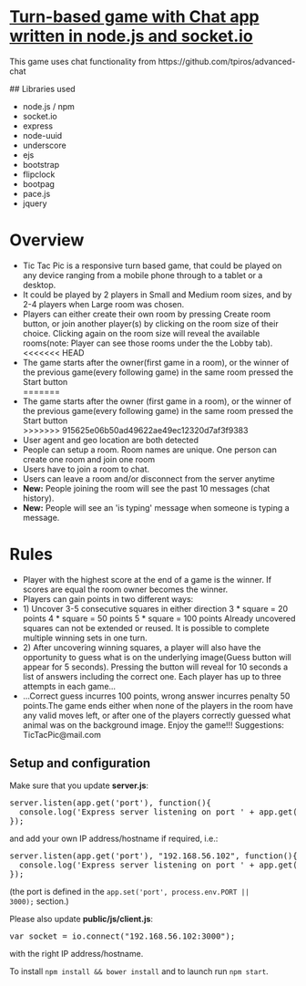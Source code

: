 # [Turn-based game with Chat app written in node.js and socket.io](https://tic-tac-pic.herokuapp.com/)
<p>This game uses chat functionality from https://github.com/tpiros/advanced-chat</p>
## Libraries used
<ul>
  <li>node.js / npm</li>
  <li>socket.io</li>
  <li>express</li>
  <li>node-uuid</li>
  <li>underscore</li>
  <li>ejs</li>
  <li>bootstrap</li>
  <li>flipclock</li>
  <li>bootpag</li>
  <li>pace.js</li>
  <li>jquery</li>
</ul>

# Overview
<ul>
  <li>Tic Tac Pic is a responsive turn based game, that could be played on any device ranging from a mobile phone through to a tablet or a desktop.</li>
  <li>It could be played by 2 players in Small and Medium room sizes, and by 2-4 players when Large room was chosen.</li>
  <li>Players can either create their own room by pressing Create room button, or join another player(s) by clicking on the room size of their choice. Clicking again on the room size will reveal the available rooms(note: Player can see those rooms under the the Lobby tab).</li>
<<<<<<< HEAD
  <li>The game starts after the owner(first game in a room), or the winner of the previous game(every following game) in the same room pressed the Start button</li>
=======
  <li>The game starts after the owner (first game in a room), or the winner of the previous game(every following game) in the same room pressed the Start button</li>
>>>>>>> 915625e06b50ad49622ae49ec12320d7af3f9383
  <li>User agent and geo location are both detected</li>
  <li>People can setup a room. Room names are unique. One person can create one room and join one room</li>
  <li>Users have to join a room to chat.</li>
  <li>Users can leave a room and/or disconnect from the server anytime</li>
  <li><strong>New:</strong> People joining the room will see the past 10 messages (chat history).</li>
  <li><strong>New:</strong> People will see an 'is typing' message when someone is typing a message.</li>
</ul>

# Rules
<ul>
  <li>Player with the highest score at the end of a game is the winner. If scores are equal the room owner becomes the winner.</li>
  <li>Players can gain points in two different ways:</li>
  <li>1) Uncover 3-5 consecutive squares in either direction
                        3 * square = 20 points
                        4 * square = 50 points
                        5 * square = 100 points
                    Already uncovered squares can not be extended or reused.
                    It is possible to complete multiple winning sets in one turn.</li>
  <li>2) After uncovering winning squares, a player will also have the opportunity to guess what is on the underlying image(Guess button will appear for 5 seconds). 
		            Pressing the button will reveal for 10 seconds a list of answers including the correct one.
                    Each player has up to three attempts in each game...</li>
  <li>...Correct guess incurres 100 points, wrong answer incurres penalty 50 points.The game ends either when none of the players in the room have any valid moves left, or after one of the players correctly guessed what animal was on the background image.
		        Enjoy the game!!!
		        Suggestions: TicTacPic@mail.com</li>
</ul>

## Setup and configuration

Make sure that you update <strong>server.js</strong>:
<pre>server.listen(app.get('port'), function(){
  console.log('Express server listening on port ' + app.get('port'));
});</pre>
and add your own IP address/hostname if required, i.e.:
<pre>server.listen(app.get('port'), "192.168.56.102", function(){
  console.log('Express server listening on port ' + app.get('port'));
});</pre>

(the port is defined in the <code>app.set('port', process.env.PORT || 3000);</code> section.)

Please also update <strong>public/js/client.js</strong>:
<pre>var socket = io.connect("192.168.56.102:3000");</pre>
with the right IP address/hostname.

To install <code>npm install && bower install</code> and to launch run <code>npm start</code>.